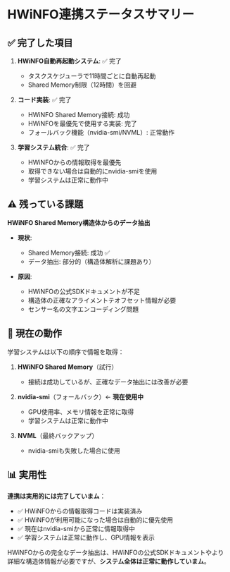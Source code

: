 # HWiNFO連携ステータスサマリー

## ✅ 完了した項目

1. **HWiNFO自動再起動システム**: ✅ 完了
   - タスクスケジューラで11時間ごとに自動再起動
   - Shared Memory制限（12時間）を回避

2. **コード実装**: ✅ 完了
   - HWiNFO Shared Memory接続: 成功
   - HWiNFOを最優先で使用する実装: 完了
   - フォールバック機能（nvidia-smi/NVML）: 正常動作

3. **学習システム統合**: ✅ 完了
   - HWiNFOからの情報取得を最優先
   - 取得できない場合は自動的にnvidia-smiを使用
   - 学習システムは正常に動作中

## ⚠️ 残っている課題

**HWiNFO Shared Memory構造体からのデータ抽出**

- **現状**: 
  - Shared Memory接続: 成功 ✅
  - データ抽出: 部分的（構造体解析に課題あり）
  
- **原因**: 
  - HWiNFOの公式SDKドキュメントが不足
  - 構造体の正確なアライメントテオフセット情報が必要
  - センサー名の文字エンコーディング問題

## 🔧 現在の動作

学習システムは以下の順序で情報を取得：

1. **HWiNFO Shared Memory**（試行）
   - 接続は成功しているが、正確なデータ抽出には改善が必要

2. **nvidia-smi**（フォールバック）← **現在使用中**
   - GPU使用率、メモリ情報を正常に取得
   - 学習システムは正常に動作中

3. **NVML**（最終バックアップ）
   - nvidia-smiも失敗した場合に使用

## 📊 実用性

**連携は実用的には完了していまム**：

- ✅ HWiNFOからの情報取得コードは実装済み
- ✅ HWiNFOが利用可能になった場合は自動的に優先使用
- ✅ 現在はnvidia-smiから正常に情報取得中
- ✅ 学習システムは正常に動作し、GPU情報を表示

HWiNFOからの完全なデータ抽出は、HWiNFOの公式SDKドキュメントやより詳細な構造体情報が必要ですが、**システム全体は正常に動作していまム**。

